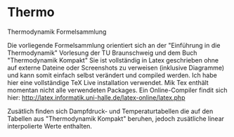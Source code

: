 # Thermo
Thermodynamik Formelsammlung

Die vorliegende Formelsammlung orientiert sich an der "Einführung in die Thermodynamik" Vorlesung der TU Braunschweig und dem Buch "Thermodynamik Kompakt"
Sie ist vollständig in Latex geschrieben ohne auf externe Dateine oder Screenshots zu verweisen (inklusive Diagramme) und kann somit einfach selbst verändert und compiled werden.
Ich habe hier eine vollständige TeX Live installation verwendet. Mik Tex enthält momentan nicht alle verwendeten Packages. 
Ein Online-Compiler findit sich hier:	http://latex.informatik.uni-halle.de/latex-online/latex.php


Zusätlich finden sich Dampfdruck- und Temperaturtabellen die auf den Tabellen aus "Thermodynamik Kompakt" beruhen, jedoch zusätliche linear interpolierte Werte enthalten.
